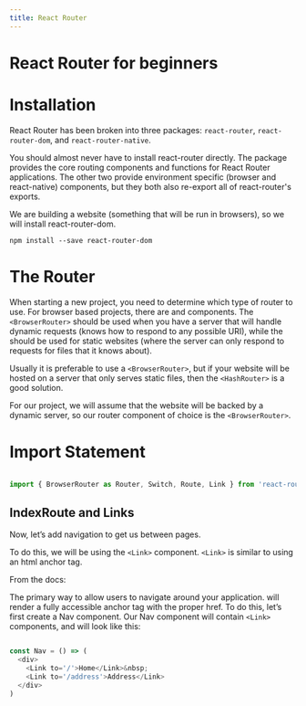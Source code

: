 ```yaml
---
title: React Router
---
```

# React Router for beginners

# Installation
React Router has been broken into three packages: `react-router`, `react-router-dom`, and `react-router-native`.

You should almost never have to install react-router directly. The package provides the core routing components and functions for React Router applications. The other two provide environment specific (browser and react-native) components, but they both also re-export all of react-router's exports.

We are building a website (something that will be run in browsers), so we will install react-router-dom.

`npm install --save react-router-dom`

# The Router
When starting a new project, you need to determine which type of router to use. For browser based projects, there are <BrowserRouter> and <HashRouter> components. The `<BrowserRouter>` should be used when you have a server that will handle dynamic requests (knows how to respond to any possible URI), while the <HashRouter> should be used for static websites (where the server can only respond to requests for files that it knows about).

Usually it is preferable to use a `<BrowserRouter>`, but if your website will be hosted on a server that only serves static files, then the `<HashRouter>` is a good solution.

For our project, we will assume that the website will be backed by a dynamic server, so our router component of choice is the `<BrowserRouter>`.

# Import Statement

```javascript

import { BrowserRouter as Router, Switch, Route, Link } from 'react-router-dom';

```
## IndexRoute and Links
Now, let’s add navigation to get us between pages.

To do this, we will be using the `<Link>` component. `<Link>` is similar to using an html anchor tag.

From the docs:

The primary way to allow users to navigate around your application. <Link> will render a fully accessible anchor tag with the proper href.
To do this, let’s first create a Nav component. Our Nav component will contain `<Link>` components, and will look like this:

```javascript

const Nav = () => (
  <div>
    <Link to='/'>Home</Link>&nbsp;
    <Link to='/address'>Address</Link>
  </div>
)
```
